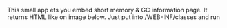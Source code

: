 This small app ets you embed short memory & GC information page. It returns HTML like on image below.
Just put into /WEB-INF/classes and run

